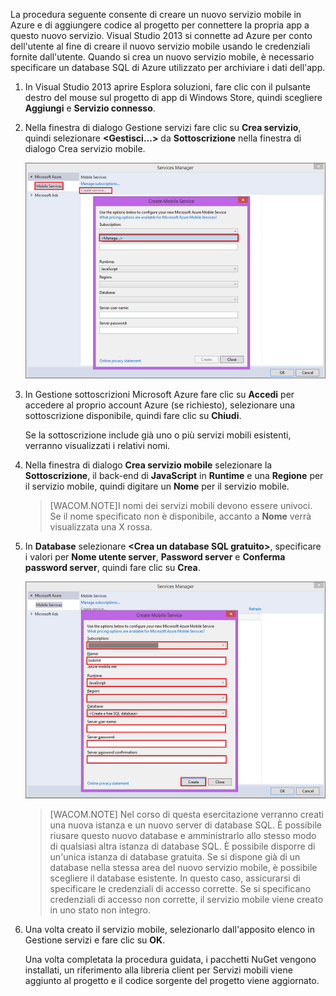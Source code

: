﻿

La procedura seguente consente di creare un nuovo servizio mobile in Azure e di aggiungere codice al progetto per connettere la propria app a questo nuovo servizio. Visual Studio 2013 si connette ad Azure per conto dell'utente al fine di creare il nuovo servizio mobile usando le credenziali fornite dall'utente. Quando si crea un nuovo servizio mobile, è necessario specificare un database SQL di Azure utilizzato per archiviare i dati dell'app. 


1. In Visual Studio 2013 aprire Esplora soluzioni, fare clic con il pulsante destro del mouse sul progetto di app di Windows Store, quindi scegliere **Aggiungi** e **Servizio connesso**.  

2. Nella finestra di dialogo Gestione servizi fare clic su **Crea servizio**, quindi selezionare **&lt;Gestisci...&gt;** da **Sottoscrizione** nella finestra di dialogo Crea servizio mobile.  

	![create service manage subscriptions](./media/mobile-services-create-new-service-vs2013/mobile-create-service-from-vs2013.png)

3. In Gestione sottoscrizioni Microsoft Azure fare clic su **Accedi** per accedere al proprio account Azure (se richiesto), selezionare una sottoscrizione disponibile, quindi fare clic su **Chiudi**.

	Se la sottoscrizione include già uno o più servizi mobili esistenti, verranno visualizzati i relativi nomi. 

5. Nella finestra di dialogo **Crea servizio mobile** selezionare la **Sottoscrizione**, il back-end di **JavaScript** in **Runtime** e una **Regione** per il servizio mobile, quindi digitare un **Nome** per il servizio mobile.

	>[WACOM.NOTE]I nomi dei servizi mobili devono essere univoci. Se il nome specificato non è disponibile, accanto a **Nome** verrà visualizzata una X rossa. 

6. In **Database** selezionare **&lt;Crea un database SQL gratuito&gt;**, specificare i valori per **Nome utente server**, **Password server** e **Conferma password server**, quindi fare clic su **Crea**.

  	![create new mobile service in VS 2013](./media/mobile-services-create-new-service-vs2013/mobile-create-service-from-vs2013-2.png)


	> [WACOM.NOTE]
	> Nel corso di questa esercitazione verranno creati una nuova istanza e un nuovo server di database SQL. È possibile riusare questo nuovo database e amministrarlo allo stesso modo di qualsiasi altra istanza di database SQL. È possibile disporre di un'unica istanza di database gratuita. Se si dispone già di un database nella stessa area del nuovo servizio mobile, è possibile scegliere il database esistente. In questo caso, assicurarsi di specificare le credenziali di accesso corrette. Se si specificano credenziali di accesso non corrette, il servizio mobile viene creato in uno stato non integro.

7. Una volta creato il servizio mobile, selezionarlo dall'apposito elenco in Gestione servizi e fare clic su **OK**.

	Una volta completata la procedura guidata, i pacchetti NuGet vengono installati, un riferimento alla libreria client per Servizi mobili viene aggiunto al progetto e il codice sorgente del progetto viene aggiornato.
